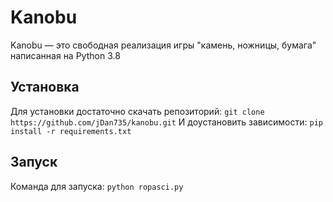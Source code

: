 # Kanobu
Kanobu — это свободная реализация игры "камень, ножницы, бумага" написанная на Python 3.8
## Установка
Для установки достаточно скачать репозиторий:
`git clone https://github.com/jDan735/kanobu.git`
И доустановить зависимости:
`pip install -r requirements.txt`
## Запуск
Команда для запуска:
`python ropasci.py`
